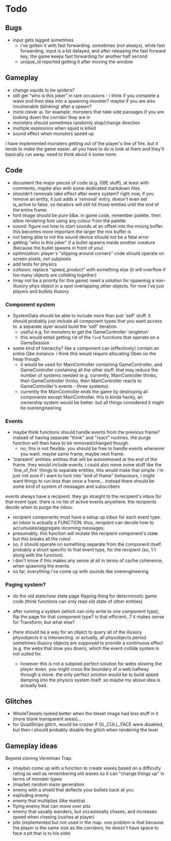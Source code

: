# Todo

## Bugs
- input gets lagged sometimes
  - i've gotten it with fast forwarding. sometimes (not always), while fast forwarding, input is a bit delayed, and after releasing the fast forward key, the game keeps fast forwarding for another half second
  - unique_id reported getting it after moving the window

## Gameplay
- change squids to be spiders?
- still get "who is this joker" in rare occasions - i think if you complete a wave and then step into a spawning monster? maybe if you are also invulnerable (blinking) after a spawn?
- more clever ai. for example, monsters that take side passages if you are looking down the corridor they are in
- monsters should sometimes randomly stop/change direction
- multiple explosions when squid is killed
- sound effect when monsters speed up

i have implemented monsters getting out of the player's line of fire. but it tends to make the game easier. all you have to do is look at them and they'll basically run away. need to think about it some more.

## Code
- document the major pieces of code (e.g. GBE stuff), at least with comments, maybe also with some dedicated markdown files
- shouldn't removals take effect after every system? right now, if you remove an entity, it just adds a 'removal' entry. doesn't even set is_active to false. so iterators will still hit those entities until the end of the entire frame.
- font image should be pure b&w. in game code, remember palette. then allow rendering font using any colour from the palette
- sound: figure out how to start sounds at an offset into the mixing buffer. this becomes more important the larger the mix buffer is
- not being able to init the sound device should not be a fatal error
- getting "who is this joker" if a bullet spawns inside another creature (because the bullet spawns in front of you)
- optimization: player's "slipping around corners" code should operate on screen pixels, not subpixels
- add tests for physics
- collision: replace "speed_product" with something else (it will overflow if too many objects are colliding together)
- (may not be a priority for this game) need a solution for spawning a non-illusory phys object in a spot overlapping other objects. for now i've just players and bullets illusory

### Component system
- SystemData should be able to include more than just 'self' stuff. it should probably just include all component types that you want access to. a separate layer would build the 'self' iteration.
  - useful e.g. for monsters to get the GameController 'singleton'
  - this would entail getting rid of the `find` functions that operate on a GameSession
- some kind of hierarchy? like a component can (effectively) contain an entire Gbe instance. i think this would require allocating Gbes on the heap though.
  - it would be used for MainController containing GameController, and GameController containing all the other stuff. that may reduce the number of systems needed (e.g. currently, MainController thinks, then GameController thinks, then MainController reacts to GameController's events - three systems).
  - currently the MainController ends the game by destroying all components except MainController. this is kinda hacky, an ownership system would be better. but all things considered it might be overengineering

### Events
- maybe think functions should handle events from the previous frame? instead of having separate "think" and "react" routines. the purge function will then have to be removed/changed though.
  - no, this is not flexible. you should be free to handle events whenever you want. maybe same frame, maybe next frame.
- 'transient' entities: entities that will be autoremoved at the end of the frame. they would include events. i could also move some stuff like the 'line_of_fire' things to separate entities, this would make that simple. i'm just not sure if i want to lock into "end of frame" behaviours, i might want things to run less than once a frame... instead there should be some kind of system of messages and subscribers

events always have a recipient. they go straight to the recipient's inbox for that event type. there is no list of active events anywhere. the recipients decide when to purge the inbox.
- recipient components must have a setup up inbox for each event type. an inbox is actually a FUNCTION. thus, recipient can decide how to accumulate/aggregate incoming messages.
- presumably, this function will mutate the recipient component's state. but this breaks all the rules!
- so, it should operate on something separate from the component itself. probably a struct specific to that event type, for the recipient (so, 1:1 along with the function).
- i don't know if this makes any sense at all in terms of cache coherence, when spawning the events.
- so far, everything i've come up with sounds like overengineering.

### Paging system?
- do the old state/new state page flipping thing for deterministic game code (think functions can only read old state of other entities)
- after running a system (which can only write to one component type), flip the page for that component type? is that efficient...? it makes sense for Transform, but what else?

- there should be a way for an object to query all of the illusory physobjects it is intersecting. or actually, all physobjects period. sometimes illusory objects are supposed to provide a continuous effect (e.g. the webs that slow you down), which the event-collide system is not suited for.
  - however this is not a subpixel perfect solution for webs slowing the player down. you might cross the boundary of a web halfway through a move. the only perfect solution would be to build speed damping into the physics system itself. so maybe my above idea is actually bad.

## Glitches
- WholeTilesets looked better when the tileset image had less stuff in it (more blank transparent areas)...
- for QuadStrips glitch, would be crazier if GL_CULL_FACE were disabled, but then i should probably disable the glitch when rendering the level

## Gameplay ideas
Beyond cloning Verminian Trap.

- (maybe) come up with a function to create waves based on a difficulty rating as well as remembering old waves so it can "change things up" in terms of monster types
- (maybe) random maze generation
- enemy with a shield that deflects your bullets back at you
- exploding enemy
- enemy that multiplies (like mantra)
- flying enemy that can move over pits
- enemy that usually wanders, but occasionally chases, and increases speed when chasing (rushes at player)
- pits (implemented but not used in the map. one problem is that because the player is the same size as the corridors, he doesn't have space to face a pit that is to his side)
